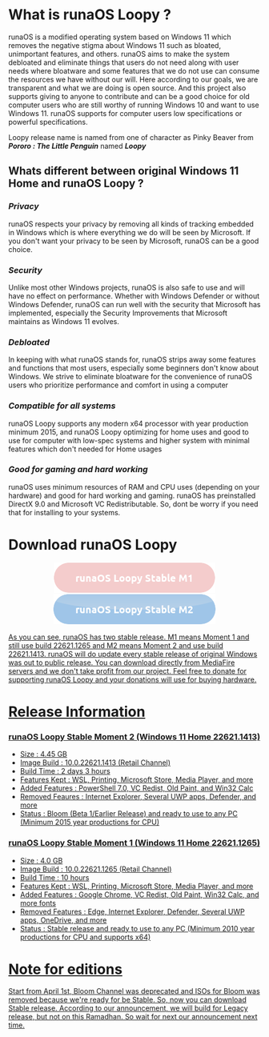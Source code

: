 # What is runaOS Loopy ?

runaOS is a modified operating system based on Windows 11 which removes the negative stigma about Windows 11 such as bloated, unimportant features, and others. runaOS aims to make the system debloated and eliminate things that users do not need along with user needs where bloatware and some features that we do not use can consume the resources we have without our will. Here according to our goals, we are transparent and what we are doing is open source. And this project also supports giving to anyone to contribute and can be a good choice for old computer users who are still worthy of running Windows 10 and want to use Windows 11. runaOS supports for computer users low specifications or powerful specifications.

Loopy release name is named from one of character as Pinky Beaver from ***Pororo : The Little Penguin*** named ***Loopy***

## Whats different between original Windows 11 Home and runaOS Loopy ?

### ***Privacy***

runaOS respects your privacy by removing all kinds of tracking embedded in Windows which is where everything we do will be seen by Microsoft. If you don't want your privacy to be seen by Microsoft, runaOS can be a good choice.

### ***Security***

Unlike most other Windows projects, runaOS is also safe to use and will have no effect on performance. Whether with Windows Defender or without Windows Defender, runaOS can run well with the security that Microsoft has implemented, especially the Security Improvements that Microsoft maintains as Windows 11 evolves.

### ***Debloated***

In keeping with what runaOS stands for, runaOS strips away some features and functions that most users, especially some beginners don't know about Windows. We strive to eliminate bloatware for the convenience of runaOS users who prioritize performance and comfort in using a computer

### ***Compatible for all systems***

runaOS Loopy supports any modern x64 processor with year production minimum 2015, and runaOS Loopy optimizing for home uses and good to use for computer with low-spec systems and higher system with minimal features which don't needed for Home usages

### ***Good for gaming and hard working***

runaOS uses minimum resources of RAM and CPU uses (depending on your hardware) and good for hard working and gaming. runaOS has preinstalled DirectX 9.0 and Microsoft VC Redistributable. So, dont be worry if you need that for installing to your systems.

# Download runaOS Loopy

<p align="center">
  <div class="row" align="center">
<a href='https://www.mediafire.com/file/dg0o1wthm65bfz1/runaOS-Loopy-Stable-22H2-22621.1265.iso/file'><img src='https://raw.githubusercontent.com/Runa-Chin/runaOS-Loopy/66b95edd7905231ce74d2597a8f7ca0a48d6f97b/button_runaos-loopy-stable-m.png'alt='Download Moment 1'/>
<a href='https://www.mediafire.com/file/0nuz5snb4yylx07/runaOS-Loopy-Stable-22H2M2-22621.1413.iso/file'><img src='https://raw.githubusercontent.com/Runa-Chin/runaOS-Loopy/main/button_runaos-loopy-stable-m%20(1).png'alt='Download Moment 2'/>
</div>
</p>

As you can see, runaOS has two stable release. M1 means Moment 1 and still use build 22621.1265 and M2 means Moment 2 and use build 22621.1413. runaOS will do update every stable release of original Windows was out to public release. You can download directly from MediaFire servers and we don't take profit from our project. Feel free to donate for supporting runaOS Loopy and your donations will use for buying hardware.

# Release Information

### runaOS Loopy Stable Moment 2 (Windows 11 Home 22621.1413)
- Size : 4.45 GB
- Image Build : 10.0.22621.1413 (Retail Channel)
- Build Time : 2 days 3 hours
- Features Kept : WSL, Printing, Microsoft Store, Media Player, and more
- Added Features : PowerShell 7.0, VC Redist, Old Paint, and Win32 Calc
- Removed Feaures : Internet Explorer, Several UWP apps,  Defender, and more
- Status : Bloom (Beta 1/Earlier Release) and ready to use to any PC (Minimum 2015 year productions for CPU)

### runaOS Loopy Stable Moment 1 (Windows 11 Home 22621.1265)
- Size : 4.0 GB
- Image Build : 10.0.22621.1265 (Retail Channel)
- Build Time : 10 hours
- Features Kept : WSL, Printing, Microsoft Store, Media Player, and more
- Added Features : Google Chrome, VC Redist, Old Paint, Win32 Calc, and more fonts
- Removed Features : Edge, Internet Explorer, Defender, Several UWP apps, OneDrive, and more
- Status : Stable release and ready to use to any PC (Minimum 2010 year productions for CPU and supports x64)

# Note for editions
Start from April 1st, Bloom Channel was deprecated and ISOs for Bloom was removed because we're ready for be Stable. So, now you can download Stable release. According to our announcement, we will build for Legacy release, but not on this Ramadhan. So wait for next our announcement next time.
